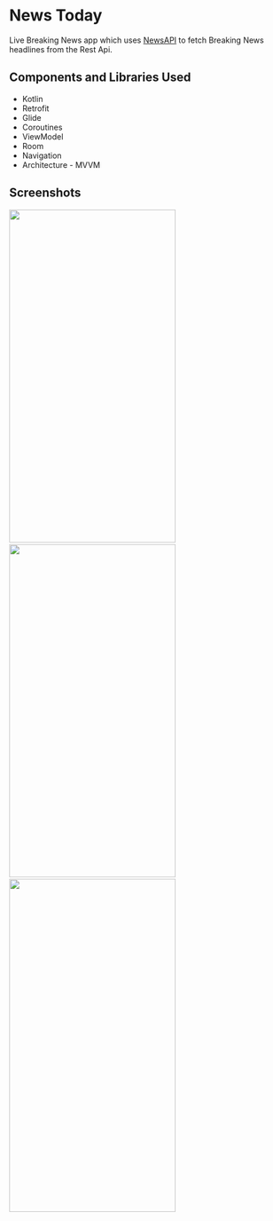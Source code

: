 
# News Today

Live Breaking News app which uses [NewsAPI](https://newsapi.org/) to fetch Breaking News headlines from the Rest Api.

## Components and Libraries Used

* Kotlin
* Retrofit
* Glide
* Coroutines
* ViewModel
* Room 
* Navigation 
* Architecture - MVVM

## Screenshots

<p float="left">
  <img src="https://user-images.githubusercontent.com/41854966/193615317-a6355570-37f6-4186-b058-cca0d82aa63e.jpg" width="300" height="600"/>&nbsp; &nbsp; &nbsp; &nbsp; &nbsp;
  <img src="https://user-images.githubusercontent.com/41854966/193615288-4c217456-8eb6-401d-9c3e-0651cf3be31d.jpg" width="300" height="600"/>&nbsp; &nbsp; &nbsp; &nbsp; &nbsp;
  <img src="https://user-images.githubusercontent.com/41854966/193615302-1fad4df9-19d9-4728-b62a-12ccbf153885.jpg" width="300" height="600"/> 
</p>
